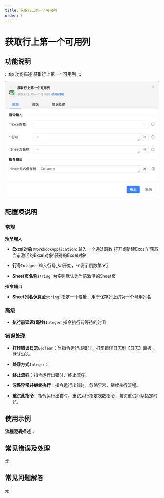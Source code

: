 ```yaml
---
title: 获取行上第一个可用列
order: 7
---
```


# 获取行上第一个可用列

## 功能说明

:::tip 功能描述
获取行上第一个可用列
:::

![获取行上第一个可用列](../../../../assets/获取行上第一个可用列_command.png)

## 配置项说明

### 常规

**指令输入**

- **Excel对象**`TWorkbookApplication`: 输入一个通过函数'打开或新建Excel'/'获取当前激活的Excel对象'获得的Excel对象

- **行号**`Integer`: 输入行号,从1开始，-n表示倒数第n行

- **Sheet页名称**`string`: 为空则默认为当前激活的Sheet页


**指令输出**

- **Sheet列名保存至**`string`: 指定一个变量，用于保存列上的第一个可用列名

### 高级

- **执行前延迟(毫秒)**`Integer`: 指令执行前等待的时间

### 错误处理

- **打印错误日志**`Boolean`：当指令运行出错时，打印错误日志到【日志】面板。默认勾选。

- **处理方式**`Integer`：

 - **终止流程**：指令运行出错时，终止流程。

 - **忽略异常并继续执行**：指令运行出错时，忽略异常，继续执行流程。

 - **重试此指令**：指令运行出错时，重试运行指定次数指令，每次重试间隔指定时长。

## 使用示例

**流程逻辑描述：** 

## 常见错误及处理

无

## 常见问题解答

无


